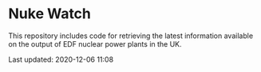 # Nuke Watch

This repository includes code for retrieving the latest information available on the output of EDF nuclear power plants in the UK.

Last updated: 2020-12-06 11:08